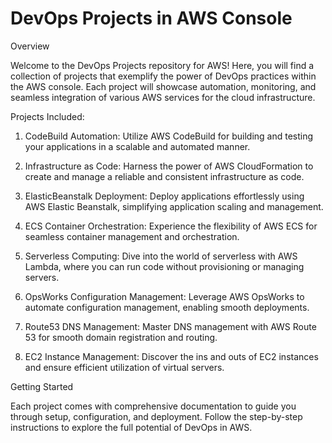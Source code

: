 # DevOps Projects in AWS Console

Overview

Welcome to the DevOps Projects repository for AWS! Here, you will find a collection of projects that exemplify the power of DevOps practices within the AWS console. Each project will showcase automation, monitoring, and seamless integration of various AWS services for the cloud infrastructure.



Projects Included:

1. CodeBuild Automation: Utilize AWS CodeBuild for building and testing your applications in a scalable and automated manner.

2. Infrastructure as Code: Harness the power of AWS CloudFormation to create and manage a reliable and consistent infrastructure as code.

3. ElasticBeanstalk Deployment: Deploy applications effortlessly using AWS Elastic Beanstalk, simplifying application scaling and management.

4. ECS Container Orchestration: Experience the flexibility of AWS ECS for seamless container management and orchestration.

5. Serverless Computing: Dive into the world of serverless with AWS Lambda, where you can run code without provisioning or managing servers.

6. OpsWorks Configuration Management: Leverage AWS OpsWorks to automate configuration management, enabling smooth deployments.

7. Route53 DNS Management: Master DNS management with AWS Route 53 for smooth domain registration and routing.

8. EC2 Instance Management: Discover the ins and outs of EC2 instances and ensure efficient utilization of virtual servers.

   


Getting Started

Each project comes with comprehensive documentation to guide you through setup, configuration, and deployment. Follow the step-by-step instructions to explore the full potential of DevOps in AWS.
